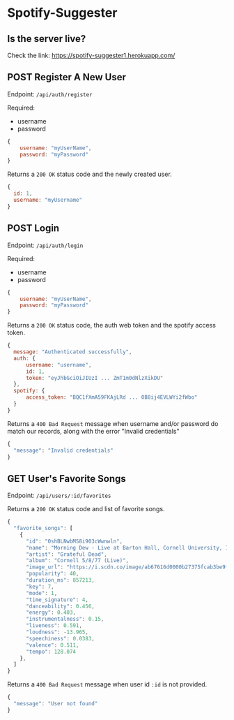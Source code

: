 # Spotify-Suggester

## Is the server live?

Check the link:
https://spotify-suggester1.herokuapp.com/

## POST Register A New User

Endpoint: `/api/auth/register`

Required:

-   username
-   password

```js
{
    username: "myUserName",
    password: "myPassword"
}
```

Returns a `200 OK` status code and the newly created user.

```js
{
  id: 1,
  username: "myUsername"
}
```

## POST Login

Endpoint: `/api/auth/login`

Required:

-   username
-   password

```js
{
    username: "myUserName",
    password: "myPassword"
}
```

Returns a `200 OK` status code, the auth web token and the spotify access token.

```js
{
  message: "Authenticated successfully",
  auth: {
      username: "username",
      id: 1,
      token: "eyJhbGciOiJIUzI ... ZmT1m0dNlzXikDU"
  },
  spotify: {
      access_token: "BQC1fXmA59FKAjLRd ... 0B8ij4EVLWYi2fWbo"
  }
}
```

Returns a `400 Bad Request` message when username and/or password do match our records, along with the error "Invalid credentials"

```js
{
  "message": "Invalid credentials"
}
```

## GET User's Favorite Songs

Endpoint: `/api/users/:id/favorites`

Returns a `200 OK` status code and list of favorite songs.

```js
{
  "favorite_songs": [
    {
      "id": "0shBLNwbMS8i903cWwnwln",
      "name": "Morning Dew - Live at Barton Hall, Cornell University, Ithaca, NY 5/8/77",
      "artist": "Grateful Dead",
      "album": "Cornell 5/8/77 (Live)",
      "image_url": "https://i.scdn.co/image/ab67616d0000b27375fcab3be9f5833d23e211f0",
      "popularity": 40,
      "duration_ms": 857213,
      "key": 7,
      "mode": 1,
      "time_signature": 4,
      "danceability": 0.456,
      "energy": 0.403,
      "instrumentalness": 0.15,
      "liveness": 0.591,
      "loudness": -13.965,
      "speechiness": 0.0383,
      "valence": 0.511,
      "tempo": 128.074
    },
  ]
}
```

Returns a `400 Bad Request` message when user id ```:id``` is not provided.

```js
{
  "message": "User not found"
}
```
